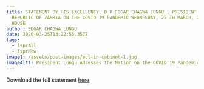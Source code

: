 ```yaml
---
title: STATEMENT BY HIS EXCELLENCY, D R EDGAR CHAGWA LUNGU , PRESIDENT OF THE
  REPUBLIC OF ZAMBIA ON THE COVID 19 PANDEMIC WEDNESDAY, 25 TH MARCH, 2020 STATE
  HOUSE
author: EDGAR CHAGWA LUNGU
date: 2020-03-25T13:22:55.357Z
tags:
  - lsprAll
  - lsprNew
image1: /assets/post-images/ecl-in-cabinet-1.jpg
imageAlt1: President Lungu Adresses the Nation on the COVID'19 Pandemic
---
```

Download the full statement [here](\assets\documents\statements\STATEMENT-PRESIDENT-LUNGU-ADDRESSES-NATION-ON-COVID-19FINAL.pdf)